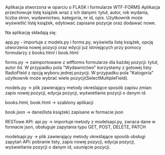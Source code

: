 Aplikacja stworzona w oparciu o FLASK i formularze WTF-FORMS
Aplikacja przechowuje listę książek wraz z ich danymi: tytuł, autor, rok wydania, liczba stron, wydawnictwo, kategoria, nr id, opis.
Użytkownik może wyświetlić listę książek, edytować zapisane pozycje oraz dodawać nowe. 

Na aplikację składają się:

app.py - importuje z models.py i forms.py, wyświetla listę książek, opcję utworzenia nowej pozycji oraz edycji już istniejących przy pomocy formularzy z books.html i book.html

forms.py -> zaimportowane z wtfforms formularze dla każdej pozycji: tytuł, autor itd. W przypadku  pola "Wydawnictwo" korzystamy z gotowej listy RadioFIeld z opcją wyboru jednej           pozycji. W przypadku pola "Katogoria" użytkownik może wybrać wiele pozycji(SelectMultipleField).

models.py -> plik zawierający metody określające sposób zapisu zmian: zapis nowej pozycji, edycja pozycji, wyświetlanie pozycji o danym id.

books.html, book.html -> szablony aplikacji

book.json -> dane(lista książek) zapisane w formacie json

RESTowe API: 
api.py -> importuje metody z modelsapi.py, zwraca dane w formacie json, obsługuje zapytania typu GET, POST, DELETE, PATCH

modelsapi.py -> plik zawierający metody określające sposób obsługi zapytań API: pobranie listy, zapis nowej pozycji, edycja pozycji, wyświetlanie pozycji o danym id, usunięcie pozycji. 

